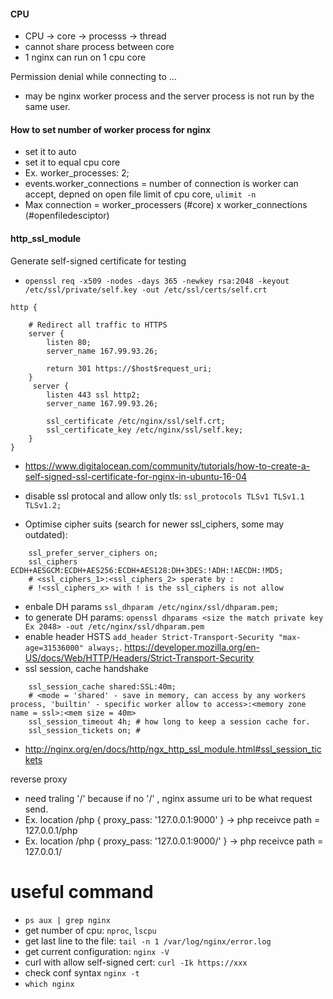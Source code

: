 #### CPU
- CPU -> core -> processs -> thread 
- cannot share process between core
- 1 nginx can run on 1 cpu core

Permission denial while connecting to ...
- may be nginx worker process and the server process is not run by the same user. 

#### How to set number of worker process for nginx 
- set it to auto 
- set it to equal cpu core
- Ex. worker_processes: 2;
- events.worker_connections = number of connection is worker can accept, depned on open file limit of cpu core, `ulimit -n`
- Max connection = worker_processers (#core) x worker_connections (#openfiledesciptor)

#### http_ssl_module
Generate self-signed certificate for testing 
-  `openssl req -x509 -nodes -days 365 -newkey rsa:2048 -keyout /etc/ssl/private/self.key -out /etc/ssl/certs/self.crt` 
```
http {
  
    # Redirect all traffic to HTTPS
    server {
        listen 80;
        server_name 167.99.93.26;

        return 301 https://$host$request_uri;
    }
     server {
        listen 443 ssl http2;
        server_name 167.99.93.26;

        ssl_certificate /etc/nginx/ssl/self.crt;
        ssl_certificate_key /etc/nginx/ssl/self.key;
    }
}
```
- https://www.digitalocean.com/community/tutorials/how-to-create-a-self-signed-ssl-certificate-for-nginx-in-ubuntu-16-04 

- disable ssl protocal and allow only tls: `ssl_protocols TLSv1 TLSv1.1 TLSv1.2;`
- Optimise cipher suits (search for newer ssl_ciphers, some may outdated): 
```
    ssl_prefer_server_ciphers on;
    ssl_ciphers ECDH+AESGCM:ECDH+AES256:ECDH+AES128:DH+3DES:!ADH:!AECDH:!MD5; 
    # <ssl_ciphers_1>:<ssl_ciphers_2> sperate by :
    # !<ssl_ciphers_x> with ! is the ssl_ciphers is not allow
```
- enbale DH params `ssl_dhparam /etc/nginx/ssl/dhparam.pem;`
- to generate DH params: `openssl dhparams <size the match private key Ex 2048> -out /etc/nginx/ssl/dhparam.pem` 
- enable header HSTS `add_header Strict-Transport-Security "max-age=31536000" always;`. https://developer.mozilla.org/en-US/docs/Web/HTTP/Headers/Strict-Transport-Security 
- ssl session, cache handshake 
```
    ssl_session_cache shared:SSL:40m; 
    # <mode = 'shared' - save in memory, can access by any workers process, 'builtin' - specific worker allow to access>:<memory zone name = ssl>:<mem size = 40m>
    ssl_session_timeout 4h; # how long to keep a session cache for.
    ssl_session_tickets on; # 
```
- http://nginx.org/en/docs/http/ngx_http_ssl_module.html#ssl_session_tickets 


reverse proxy 
- need traling '/' because if no '/' , nginx assume uri to be what request send.
- Ex. location /php { proxy_pass: '127.0.0.1:9000' } -> php receivce path =  127.0.0.1/php
- Ex. location /php { proxy_pass: '127.0.0.1:9000/' } -> php receivce path =  127.0.0.1/

# useful command
- `ps aux | grep nginx`
- get number of cpu: `nproc`, `lscpu`
- get last line to the file: `tail -n 1 /var/log/nginx/error.log`
- get current configuration: `nginx -V`
- curl with allow self-signed cert: `curl -Ik https://xxx`
- check conf syntax `nginx -t`
- `which nginx` 